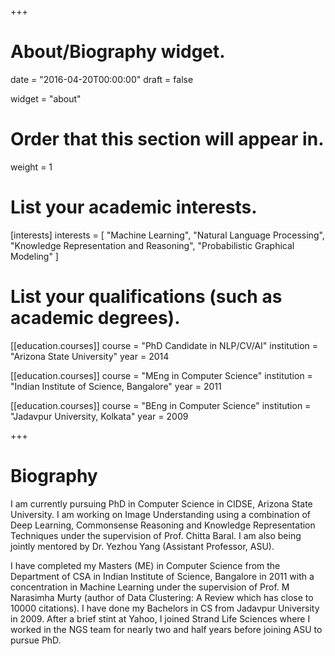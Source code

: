 +++
# About/Biography widget.

date = "2016-04-20T00:00:00"
draft = false

widget = "about"

# Order that this section will appear in.
weight = 1

# List your academic interests.
[interests]
  interests = [
    "Machine Learning",
    "Natural Language Processing",
    "Knowledge Representation and Reasoning",
    "Probabilistic Graphical Modeling"
  ]

# List your qualifications (such as academic degrees).
[[education.courses]]
  course = "PhD Candidate in NLP/CV/AI"
  institution = "Arizona State University"
  year = 2014

[[education.courses]]
  course = "MEng in Computer Science"
  institution = "Indian Institute of Science, Bangalore"
  year = 2011

[[education.courses]]
  course = "BEng in Computer Science"
  institution = "Jadavpur University, Kolkata"
  year = 2009
 
+++

# Biography

I am currently pursuing PhD in Computer Science in CIDSE, Arizona State University. I am working on Image Understanding using a combination of Deep Learning, Commonsense Reasoning and Knowledge Representation Techniques under the supervision of Prof. Chitta Baral. I am also being jointly mentored by Dr. Yezhou Yang (Assistant Professor, ASU). 
 
I have completed my Masters (ME) in Computer Science from the Department of CSA in Indian Institute of Science, Bangalore in 2011 with a concentration in Machine Learning under the supervision of Prof. M Narasimha Murty (author of Data Clustering: A Review which has close to 10000 citations). I have done my Bachelors in CS from Jadavpur University in 2009. After a brief stint at Yahoo, I joined Strand Life Sciences where I worked in the NGS team for nearly two and half years before joining ASU to pursue PhD. 
